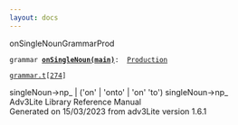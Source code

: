 ```yaml
---
layout: docs
---
```

<span class="title">onSingleNoun</span><span class="type">GrammarProd</span>

`grammar `**[`onSingleNoun(main)`](../object/onSingleNoun(main).html)**` :   `[`Production`](../object/Production.html)

[`grammar.t`](../file/grammar.t.html)`[`[`274`](../source/grammar.t.html#274)`]`



singleNoun-\>np\_ \| ('on' \| 'onto' \| 'on' 'to') singleNoun-\>np\_  
Adv3Lite Library Reference Manual  
Generated on 15/03/2023 from adv3Lite version 1.6.1


